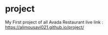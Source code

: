 # project
My First project of all
Avada Restaurant
live link : https://alimousavi021.github.io/project/
